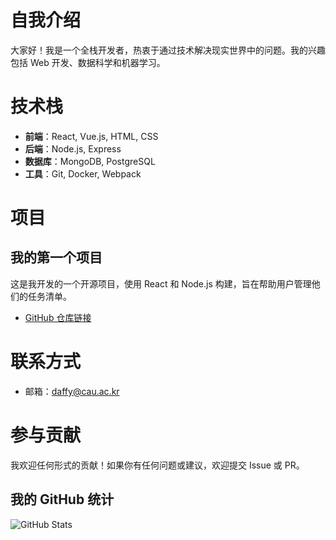 # 自我介绍
大家好！我是一个全栈开发者，热衷于通过技术解决现实世界中的问题。我的兴趣包括 Web 开发、数据科学和机器学习。

# 技术栈
- **前端**：React, Vue.js, HTML, CSS
- **后端**：Node.js, Express
- **数据库**：MongoDB, PostgreSQL
- **工具**：Git, Docker, Webpack

# 项目
## 我的第一个项目
这是我开发的一个开源项目，使用 React 和 Node.js 构建，旨在帮助用户管理他们的任务清单。
- [GitHub 仓库链接](https://github.com/Daffy6666/project)

# 联系方式
- 邮箱：daffy@cau.ac.kr

# 参与贡献
我欢迎任何形式的贡献！如果你有任何问题或建议，欢迎提交 Issue 或 PR。

## 我的 GitHub 统计
![GitHub Stats](https://github-readme-stats.vercel.app/api?username=Daffy6666&show_icons=true&hide_title=true&count_private=true)
